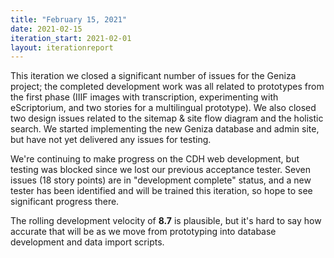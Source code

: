 ```yaml
---
title: "February 15, 2021"
date: 2021-02-15
iteration_start: 2021-02-01
layout: iterationreport
---
```


This iteration we closed a significant number of issues for the Geniza project; the completed development work was all related to prototypes from the first phase (IIIF images with transcription, experimenting with eScriptorium, and two stories for a multilingual prototype). We also closed two design issues related to the sitemap & site flow diagram and the holistic search. We started implementing the new Geniza database and admin site, but have not yet delivered any issues for testing.

We're continuing to make progress on the CDH web development, but testing was blocked since we lost our previous acceptance tester. Seven issues (18 story points) are in "development complete" status, and a new tester has been identified and will be trained this iteration, so hope to see significant progress there.

The rolling development velocity of **8.7** is plausible, but it's hard to say how accurate that will be as we move from prototyping into database development and data import scripts.





